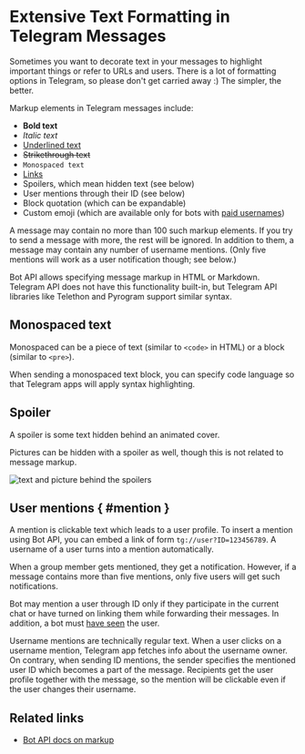 # Extensive Text Formatting in Telegram Messages

Sometimes you want to decorate text in your messages to highlight important things or refer to URLs and users.
There is a lot of formatting options in Telegram, so please don't get carried away :) The simpler, the better.

Markup elements in Telegram messages include:

- **Bold text**
- _Italic text_
- <u>Underlined text</u>
- <del>Strikethrough text</del>
- `Monospaced text`
- [Links](#)
- Spoilers, which mean hidden text (see below)
- User mentions through their ID (see below)
- Block quotation (which can be expandable)
- Custom emoji (which are available only for bots with [paid usernames](../dev/usernames))

A message may contain no more than 100 such markup elements. If you try to send a message with more,
the rest will be ignored.
In addition to them, a message may contain any number of username mentions. 
(Only five mentions will work as a user notification though; see below.)

Bot API allows specifying message markup in HTML or Markdown. Telegram API does not have this functionality built-in,
but Telegram API libraries like Telethon and Pyrogram support similar syntax.

## Monospaced text

Monospaced can be a piece of text (similar to `<code>` in HTML) or a block (similar to `<pre>`).

When sending a monospaced text block, you can specify code language so that Telegram apps will apply syntax highlighting.

## Spoiler

A spoiler is some text hidden behind an animated cover.

Pictures can be hidden with a spoiler as well, though this is not related to message markup.

![text and picture behind the spoilers](/pictures/ru/spoiler.png)

## User mentions { #mention }

A mention is clickable text which leads to a user profile. To insert a mention using Bot API, you can embed a link 
of form `tg://user?ID=123456789`. A username of a user turns into a mention automatically.

When a group member gets mentioned, they get a notification. However, if a message contains more than five mentions,
only five users will get such notifications.

Bot may mention a user through ID only if they participate in the current chat or have turned on linking them 
while forwarding their messages. In addition, a bot must [have seen](../chats/pm#seen-users) the user.

Username mentions are technically regular text. When a user clicks on 
a username mention, Telegram app fetches info about the username owner.
On contrary, when sending ID mentions, the sender specifies the mentioned user ID which becomes a part of the message.
Recipients get the user profile together with the message, so the mention will be clickable even if the user changes 
their username.

## Related links

- [Bot API docs on markup](https://core.telegram.org/bots/api#formatting-options)

